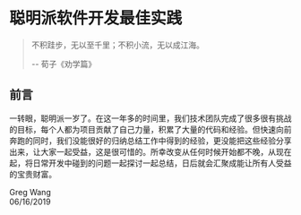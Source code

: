# 聪明派软件开发最佳实践

> 不积跬步，无以至千里；不积小流，无以成江海。
>
> -- 荀子《劝学篇》

## 前言

一转眼，聪明派一岁了。在这一年多的时间里，我们技术团队完成了很多很有挑战的目标，每个人都为项目贡献了自己力量，积累了大量的代码和经验。但快速向前奔跑的同时，我们没能很好的归纳总结工作中得到的经验，更没能把这些经验分享出来，让大家一起受益，这是很可惜的。所幸改变从任何时候开始都不晚，从现在起，将日常开发中碰到的问题一起探讨一起总结，日后就会汇聚成能让所有人受益的宝贵财富。

Greg Wang  
06/16/2019
